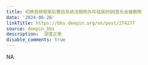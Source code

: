 ```yaml
---
title: 切换音频框架后重启系统注销除外玲珑版的QQ音乐会被删除
date: '2024-06-26'
linkTitle: https://bbs.deepin.org/en/post/274277
source: deepin_bbs
description:  深度之家 
disable_comments: true
---
```

NA

